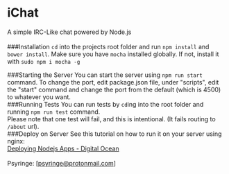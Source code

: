 # iChat
A simple IRC-Like chat powered by Node.js<br>
<br>
###Installation
`cd` into the projects root folder and run `npm install` and `bower install`.
Make sure you have `mocha` installed globally. If not, install it with `sudo npm i mocha -g`<br>

###Starting the Server
You can start the server using `npm run start` command. To change
the port, edit package.json file, under "scripts", edit the "start" command
and change the port from the default (which is 4500) to whatever you want.
<br>
###Running Tests
You can run tests by `cd`ing into the root folder and running `npm run test` command.<br>
Please note that one test will fail, and this is intentional. (It fails routing to `/about` url).
<br>
###Deploy on Server
See this tutorial on how to run it on your server using nginx:<br>
<a href="https://www.digitalocean.com/community/tutorials/how-to-set-up-a-node-js-application-for-production-on-ubuntu-14-04" target="_blank">Deploying Nodejs Apps - Digital Ocean</a>
<br>
<br>
Psyringe: <a href="mailto:psyringe@protonmail.com">[psyringe@protonmail.com]</a>
